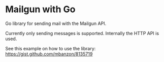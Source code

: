 Mailgun with Go
===============

Go library for sending mail with the Mailgun API.

Currently only sending messages is supported. Internally the HTTP API is
used.

See this example on how to use the library: https://gist.github.com/mbanzon/8135719
